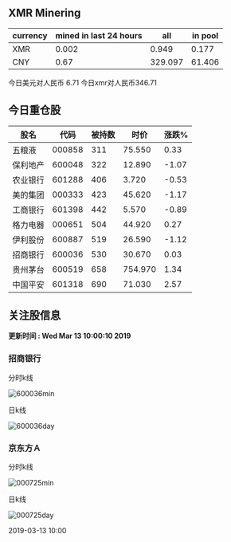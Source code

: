 ## XMR Minering

|currency|mined in last 24 hours|all|in pool|
|---|---|---|---|
|XMR|0.002|0.949|0.177|
|CNY|0.67|329.097|61.406|

今日美元对人民币 6.71	今日xmr对人民币346.71


## 今日重仓股 

|股名|代码|被持数|时价|涨跌%|
|---|---|---|---|---|
|五粮液|000858|311|75.550|0.33|
|保利地产|600048|322|12.890|-1.07|
|农业银行|601288|406|3.720|-0.53|
|美的集团|000333|423|45.620|-1.17|
|工商银行|601398|442|5.570|-0.89|
|格力电器|000651|504|44.920|0.27|
|伊利股份|600887|519|26.590|-1.12|
|招商银行|600036|530|30.670|0.03|
|贵州茅台|600519|658|754.970|1.34|
|中国平安|601318|690|71.030|2.57|

## 关注股信息
**更新时间 : Wed Mar 13 10:00:10 2019**
### 招商银行 
分时k线

![600036min](http://image.sinajs.cn/newchart/min/n/sh600036.gif)

日k线

![600036day](http://image.sinajs.cn/newchart/daily/n/sh600036.gif)

### 京东方Ａ 
分时k线

![000725min](http://image.sinajs.cn/newchart/min/n/sz000725.gif)

日k线

![000725day](http://image.sinajs.cn/newchart/daily/n/sz000725.gif)

2019-03-13 10:00